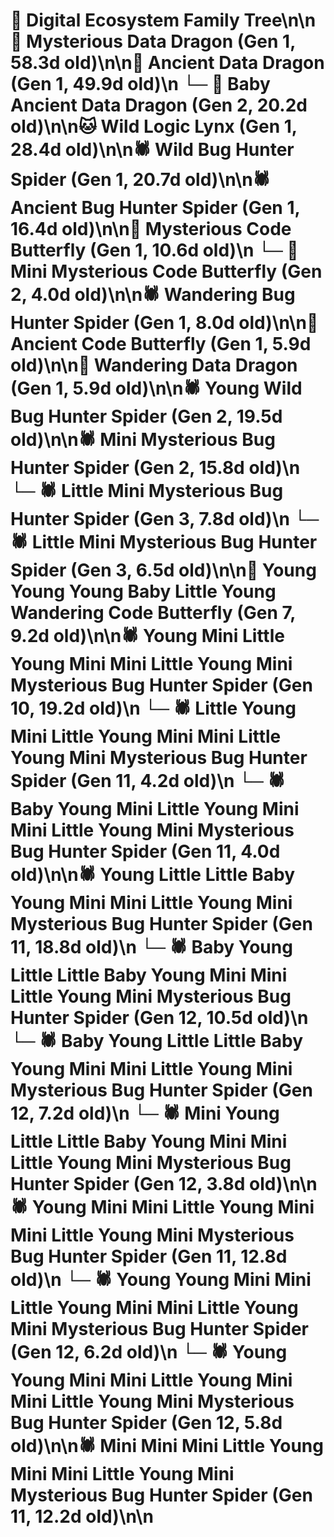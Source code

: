 # 🌳 Digital Ecosystem Family Tree\n\n🐉 Mysterious Data Dragon (Gen 1, 58.3d old)\n\n🐉 Ancient Data Dragon (Gen 1, 49.9d old)\n  └─ 🐉 Baby Ancient Data Dragon (Gen 2, 20.2d old)\n\n🐱 Wild Logic Lynx (Gen 1, 28.4d old)\n\n🕷️ Wild Bug Hunter Spider (Gen 1, 20.7d old)\n\n🕷️ Ancient Bug Hunter Spider (Gen 1, 16.4d old)\n\n🦋 Mysterious Code Butterfly (Gen 1, 10.6d old)\n  └─ 🦋 Mini Mysterious Code Butterfly (Gen 2, 4.0d old)\n\n🕷️ Wandering Bug Hunter Spider (Gen 1, 8.0d old)\n\n🦋 Ancient Code Butterfly (Gen 1, 5.9d old)\n\n🐉 Wandering Data Dragon (Gen 1, 5.9d old)\n\n🕷️ Young Wild Bug Hunter Spider (Gen 2, 19.5d old)\n\n🕷️ Mini Mysterious Bug Hunter Spider (Gen 2, 15.8d old)\n  └─ 🕷️ Little Mini Mysterious Bug Hunter Spider (Gen 3, 7.8d old)\n  └─ 🕷️ Little Mini Mysterious Bug Hunter Spider (Gen 3, 6.5d old)\n\n🦋 Young Young Young Baby Little Young Wandering Code Butterfly (Gen 7, 9.2d old)\n\n🕷️ Young Mini Little Young Mini Mini Little Young Mini Mysterious Bug Hunter Spider (Gen 10, 19.2d old)\n  └─ 🕷️ Little Young Mini Little Young Mini Mini Little Young Mini Mysterious Bug Hunter Spider (Gen 11, 4.2d old)\n  └─ 🕷️ Baby Young Mini Little Young Mini Mini Little Young Mini Mysterious Bug Hunter Spider (Gen 11, 4.0d old)\n\n🕷️ Young Little Little Baby Young Mini Mini Little Young Mini Mysterious Bug Hunter Spider (Gen 11, 18.8d old)\n  └─ 🕷️ Baby Young Little Little Baby Young Mini Mini Little Young Mini Mysterious Bug Hunter Spider (Gen 12, 10.5d old)\n  └─ 🕷️ Baby Young Little Little Baby Young Mini Mini Little Young Mini Mysterious Bug Hunter Spider (Gen 12, 7.2d old)\n  └─ 🕷️ Mini Young Little Little Baby Young Mini Mini Little Young Mini Mysterious Bug Hunter Spider (Gen 12, 3.8d old)\n\n🕷️ Young Mini Mini Little Young Mini Mini Little Young Mini Mysterious Bug Hunter Spider (Gen 11, 12.8d old)\n  └─ 🕷️ Young Young Mini Mini Little Young Mini Mini Little Young Mini Mysterious Bug Hunter Spider (Gen 12, 6.2d old)\n  └─ 🕷️ Young Young Mini Mini Little Young Mini Mini Little Young Mini Mysterious Bug Hunter Spider (Gen 12, 5.8d old)\n\n🕷️ Mini Mini Mini Little Young Mini Mini Little Young Mini Mysterious Bug Hunter Spider (Gen 11, 12.2d old)\n\n